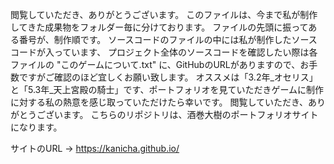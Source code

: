 閲覧していただき、ありがとうございます。
このファイルは、今まで私が制作してきた成果物をフォルダー毎に分けております。
ファイルの先頭に振ってある番号が、制作順です。
ソースコードのファイルの中には私が制作したソースコードが入っています、
プロジェクト全体のソースコードを確認したい際は各ファイルの "このゲームについて.txt" に、GitHubのURLがありますので、お手数ですがご確認のほど宜しくお願い致します。
オススメは「3.2年_オセリス」と「5.3年_天上宮殿の騎士」です、ポートフォリオを見ていただきゲームに制作に対する私の熱意を感じ取っていただけたら幸いです。
閲覧していただき、ありがとうございます。
こちらのリポジトリは、酒巻大樹のポートフォリオサイトになります。

サイトのURL -> https://kanicha.github.io/